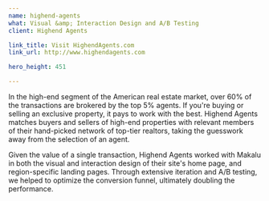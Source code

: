 ```yaml
---
name: highend-agents
what: Visual &amp; Interaction Design and A/B Testing
client: Highend Agents

link_title: Visit HighendAgents.com
link_url: http://www.highendagents.com

hero_height: 451

---
```


In the high-end segment of the American real estate market, over 60% of the transactions are brokered by the top 5% agents. If you're buying or selling an exclusive property, it pays to work with the best. Highend Agents matches buyers and sellers of high-end properties with relevant members of their hand-picked network of top-tier realtors, taking the guesswork away from the selection of an agent.

Given the value of a single transaction, Highend Agents worked with Makalu in both the visual and interaction design of their site's home page, and region-specific landing pages. Through extensive iteration and A/B testing, we helped to optimize the conversion funnel, ultimately doubling the performance. 


